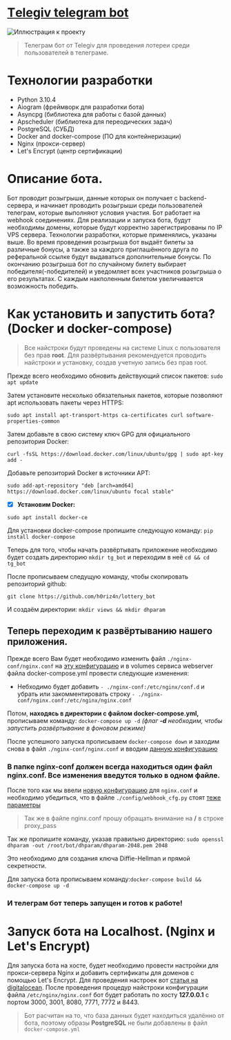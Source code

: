 # [Тelegiv telegram bot](https://github.com/h0riz4n/lottery_bot)
![Иллюстрация к проекту](https://github.com/h0riz4n/lottery_bot/blob/main/telegiv_bot.jpg)
> Телеграм бот от Telegiv для проведения лотереи среди пользователей в телеграме.

# Технологии разработки
- Python 3.10.4
- Aiogram (фреймворк для разработки бота)
- Asyncpg (библиотека для работы с базой данных)
- Apscheduler (библиотека для переодических задач)
- PostgreSQL (СУБД)
- Docker and docker-compose (ПО для контейнеризации)
- Nginx (прокси-сервер)
- Let's Encrypt (центр сертификации)

# Описание бота.
Бот проводит розыгрыши, данные которых он получает с backend-сервера, и начинает проводить розыгрыши среди пользователей телеграм, которые выполняют условия участия. Бот работает на webhook соединениях. Для реализации и запуска бота, будут необходимы домены, которые будут корректно зарегистрированы по IP VPS сервера. Технологии разработки, которые применялись, указаны выше. Во время проведения розыгрыша бот выдаёт билеты за различные бонусы, а также за каждого приглашённого друга по реферальной ссылке будут выдаваться дополнительные бонусы. По окончанию розыгрыша бот по случайному билету выбирает победителя(-победителей) и уведомляет всех участников розыгрыша о его результатах. С каждым накполенным билетом увеличивается возможность победить.

# Как установить и запустить бота? (Docker и docker-compose)

> Все найстроки будут проведены на системе Linux с пользователя без прав **root**. Для развёртывания рекомендуется проводить найстроки и установку, cоздав учетную запись без прав root.

Прежде всего необходимо обновить действующий список пакетов: `sudo apt update`

Затем установите несколько обязательных пакетов, которые позволяют apt использовать пакеты через HTTPS:  

`sudo apt install apt-transport-https ca-certificates curl software-properties-common`

Затем добавьте в свою систему ключ GPG для официального репозитория Docker:

`curl -fsSL https://download.docker.com/linux/ubuntu/gpg | sudo apt-key add -`

Добавьте репозиторий Docker в источники APT:

`sudo add-apt-repository "deb [arch=amd64] https://download.docker.com/linux/ubuntu focal stable"`

- [x] **Установим Docker:**

`sudo apt install docker-ce`

Для установки docker-compose пропишите следующую команду: `pip install docker-compose`

Теперь для того, чтобы начать развёртывать приложение необходимо будет создать директорию `mkdir tg_bot` и переходим в неё `cd && cd tg_bot`

После прописываем следущую команду, чтобы скопировать репозиторий github:

`git clone https://github.com/h0riz4n/lottery_bot`

И создаём директории: `mkdir views && mkdir dhparam`

 ## Теперь переходим к развёртыванию нашего приложения.
 
Прежде всего Вам будет необходимо изменить файл `./nginx-conf/nginx.conf` на [эту конфигурацию](https://github.com/h0riz4n/lottery_bot/blob/main/nginx-conf/nginx_2.conf) и в volumes сервиса webserver файла docker-compose.yml провести следующие изменения:
- Небходимо будет добавить `- ./nginx-conf:/etc/nginx/conf.d` и убрать или закомментировать строку `- ./nginx-conf/nginx.conf:/etc/nginx/nginx.conf`

Потом, **находясь в директории с файлом docker-compose.yml,** прописываем команду: `docker-compose up -d` _(флаг **-d** необходим, чтобы запустить развёртывание в фоновом режиме)_

После успешного запуска прописываем `docker-compose down` и заходим снова в файл `./nginx-conf/nginx.conf` и вводим [данную конфигурацию](https://github.com/h0riz4n/lottery_bot/blob/main/nginx-conf/nginx.conf)

### В папке nginx-conf должен всегда находиться один файл nginx.conf. Все изменения введутся только в одном файле.

После того как мы ввели [новую конфигурацию](https://github.com/h0riz4n/lottery_bot/blob/main/nginx-conf/nginx.conf) для `nginx.conf` и необходимо убедиться, что в файле `./config/webhook_cfg.py` стоят [теже параметры](https://github.com/h0riz4n/lottery_bot/blob/main/config/webhook_cfg.py)

> Так же в файле nginx.conf прошу обращать внимание на **/** в строке proxy_pass

Так же пропишите команду, указав правильно директорию: `sudo openssl dhparam -out /root/bot/dhparam/dhparam-2048.pem 2048`

Это необходимо для создания ключа Diffie-Hellman и прямой секретности.

Для запуска бота прописываем команду:`docker-compose build && docker-compose up -d`

### И телеграм бот теперь запущен и готов к работе!

# Запуск бота на Localhost. (Nginx и Let's Encrypt)
Для запуска бота на хосте, будет необходимо провести настройки для прокси-сервера Nginx и добавить сертификаты для доменов с помощью Let's Encrypt. 
Для проведения настроек вот [статья на digitalocean](https://www.digitalocean.com/community/tutorials/how-to-secure-nginx-with-let-s-encrypt-on-ubuntu-20-04-ru).
После проведения процедур найстроки конфигурации файла `/etc/nginx/nginx.conf` бот будет работать по хосту **127.0.0.1** с портом 3000, 3001, 8080, 7771, 7772 и 8443. 

> Бот расчитан на то, что база данных будет находиться удалённо от бота, поэтому образы **PostgreSQL** не были добавлены в файл `docker-compose.yml`
